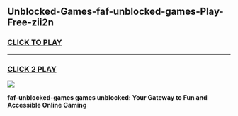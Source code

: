 
## Unblocked-Games-faf-unblocked-games-Play-Free-zii2n
<h3>
<a href="https://premium76.site?title=faf-unblocked-games&ref=23A">CLICK TO PLAY</a></h3>
<hr>

<h3>
<a href="https://premium76.site?title=faf-unblocked-games&ref=23A">CLICK 2 PLAY</a>
  
</h3>

<a href="https://premium76.site?title=faf-unblocked-games&ref=23A"><img src="https://clearcache.store/games.png"></a>


**faf-unblocked-games games unblocked: Your Gateway to Fun and Accessible Online Gaming**
